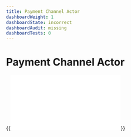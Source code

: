 ```yaml
---
title: Payment Channel Actor
dashboardWeight: 1
dashboardState: incorrect
dashboardAudit: missing
dashboardTests: 0
---
```


# Payment Channel Actor

{{<embed src="payment_channel_actor.id" lang="go" >}}
